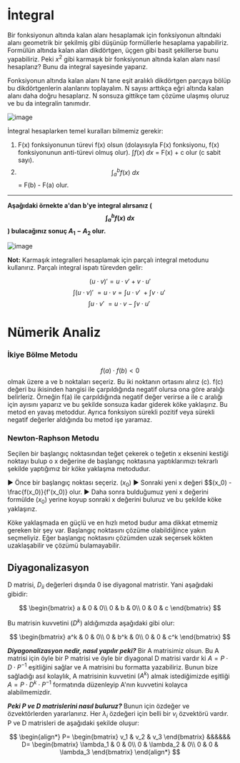 # İntegral

Bir fonksiyonun altında kalan alanı hesaplamak için fonksiyonun altındaki alanı geometrik bir şekilmiş gibi düşünüp formüllerle hesaplama yapabiliriz. Formülün altında kalan alan dikdörtgen, üçgen gibi basit şekillerse bunu yapabiliriz. Peki $x^2$ gibi karmaşık bir fonksiyonun altında kalan alanı nasıl hesaplarız? Bunu da integral sayesinde yaparız. 

Fonksiyonun altında kalan alanı N tane eşit aralıklı dikdörtgen parçaya bölüp bu dikdörtgenlerin alanlarını toplayalım. N sayısı arttıkça eğri altında kalan alanı daha doğru hesaplarız. N sonsuza gittikçe tam çözüme ulaşmış oluruz ve bu da integralin tanımıdır.

![image](https://github.com/user-attachments/assets/73437c55-f7c5-49ee-a46a-1c2b9326d12c)

İntegral hesaplarken temel kuralları bilmemiz gerekir:

1. F(x) fonksiyonunun türevi f(x) olsun (dolayısıyla F(x) fonksiyonu, f(x) fonksiyonunun anti-türevi olmuş olur). $\int f(x) \ dx$ = F(x) + c olur (c sabit sayı).
2. $$\int_{a}^{b} f(x) \ dx$$ = F(b) - F(a) olur.

-----------------------
**Aşağıdaki örnekte a'dan b'ye integral alırsanız ($$\int_{a}^{b} f(x) \ dx$$) bulacağınız sonuç $A_1 - A_2$ olur.**

![image](https://github.com/user-attachments/assets/c939fb35-25e9-4625-b572-abfe31123709)

**Not:** Karmaşık integralleri hesaplamak için parçalı integral metodunu kullanırız. Parçalı integral ispatı türevden gelir:

$$(u \cdot v)' = u \cdot v' + v \cdot u' $$
$$\int (u \cdot v)' \  = u \cdot v = \int u \cdot v' \ + \int v \cdot u' \ $$
$$\int u \cdot v' \  = u \cdot v - \int v \cdot u' \ $$

# Nümerik Analiz

### İkiye Bölme Metodu
$$f(a) \cdot f(b) < 0$$ olmak üzere a ve b noktaları seçeriz. Bu iki noktanın ortasını alırız (c). f(c) değeri bu ikisinden hangisi ile çarpıldığında negatif olursa ona göre aralığı belirleriz. Örneğin f(a) ile çarpıldığında negatif değer verirse a ile c aralığı için ayısını yaparız ve bu şekilde sonsuza kadar giderek köke yaklaşırız. Bu metod en yavaş metoddur. Ayrıca fonksiyon sürekli pozitif veya sürekli negatif değerler aldığında bu metod işe yaramaz.

### Newton-Raphson Metodu

Seçilen bir başlangıç noktasından teğet çekerek o teğetin x eksenini kestiği noktayı bulup o x değerine de başlangıç noktasına yaptıklarımızı tekrarlı şekilde yaptığımız bir köke yaklaşma metodudur.

▶️ Önce bir başlangıç noktası seçeriz. $(x_0)$
▶️ Sonraki yeni x değeri $$(x_0) - \frac{f(x_0)}{f'(x_0)} olur.
▶️ Daha sonra bulduğumuz yeni x değerini formülde $(x_0)$ yerine koyup sonraki x değerini buluruz ve bu şekilde köke yaklaşırız.

Köke yaklaşmada en güçlü ve en hızlı metod budur ama dikkat etmemiz gereken bir şey var. Başlangıç noktasını çözüme olabildiğince yakın seçmeliyiz. Eğer başlangıç noktasını çözümden uzak seçersek kökten uzaklaşabilir ve çözümü bulamayabilir.

## Diyagonalizasyon

D matrisi, $D_{ii}$ değerleri dışında 0 ise diyagonal matristir. Yani aşağıdaki gibidir:

$$
\begin{bmatrix}
a & 0 & 0\\
0 & b & 0\\
0 & 0 & c
\end{bmatrix}
$$

Bu matrisin kuvvetini $(D^k)$ aldığımızda aşağıdaki gibi olur:

$$
\begin{bmatrix}
a^k & 0 & 0\\
0 & b^k & 0\\
0 & 0 & c^k
\end{bmatrix}
$$

***Diyagonalizasyon nedir, nasıl yapılır peki?*** Bir A matrisimiz olsun. Bu A matrisi için öyle bir P matrisi ve öyle bir diyagonal D matrisi vardır ki $A = P \cdot D \cdot P^{-1}$ eşitliğini sağlar ve A matrisini bu formatta yazabiliriz. Bunun bize sağladığı asıl kolaylık, A matrisinin kuvvetini $(A^k)$ almak istediğimizde eşitliği $A = P \cdot D^k \cdot P^{-1}$ formatında düzenleyip A'nın kuvvetini kolayca alabilmemizdir.

***Peki P ve D matrislerini nasıl buluruz?*** Bunun için özdeğer ve özvektörlerden yararlanırız. Her $\lambda_i$ özdeğeri için belli bir $v_i$ özvektörü vardır. P ve D matrisleri de aşağıdaki şekilde oluşur:

$$
\begin{align*}
P=
\begin{bmatrix}
v_1 &
v_2 &
v_3
\end{bmatrix}
&&&&&&
D=
\begin{bmatrix}
\lambda_1 & 0 & 0\\
0 & \lambda_2 & 0\\
0 & 0 & \lambda_3
\end{bmatrix}
\end{align*}
$$
